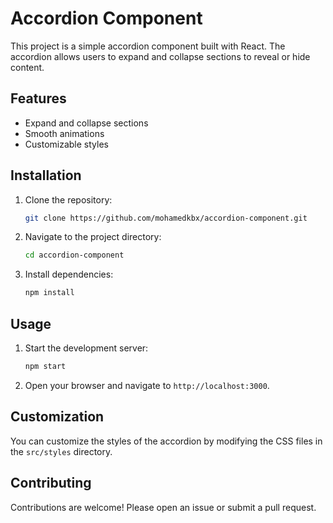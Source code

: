 # Accordion Component

This project is a simple accordion component built with React. The accordion allows users to expand and collapse sections to reveal or hide content.

## Features

- Expand and collapse sections
- Smooth animations
- Customizable styles

## Installation

1. Clone the repository:
   ```sh
   git clone https://github.com/mohamedkbx/accordion-component.git
   ```
2. Navigate to the project directory:
   ```sh
   cd accordion-component
   ```
3. Install dependencies:
   ```sh
   npm install
   ```

## Usage

1. Start the development server:
   ```sh
   npm start
   ```
2. Open your browser and navigate to `http://localhost:3000`.

## Customization

You can customize the styles of the accordion by modifying the CSS files in the `src/styles` directory.

## Contributing

Contributions are welcome! Please open an issue or submit a pull request.

